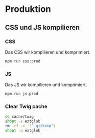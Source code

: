 # Produktion
## CSS und JS kompilieren
### CSS
Das CSS wir kompilieren und komprimiert.
```sh
npm run css:prod
```
### JS
Das JS wir kompilieren und komprimiert.
```sh
npm run js:prod
```
### Clear Twig cache
```sh
cd cache/twig
shopt -s extglob
rm -rf -v !(".gitkeep")
shopt -u extglob
```